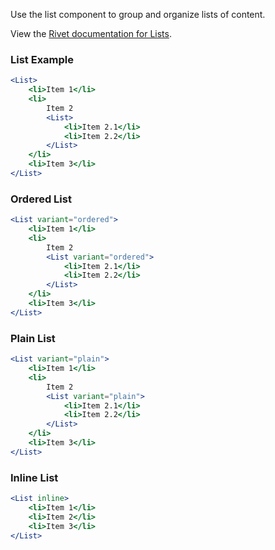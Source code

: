 Use the list component to group and organize lists of content.

View the [Rivet documentation for Lists](https://rivet.uits.iu.edu/components/list/).

### List Example

<!-- prettier-ignore-start -->
```jsx
<List>
    <li>Item 1</li>
    <li>
        Item 2
        <List>
            <li>Item 2.1</li>
            <li>Item 2.2</li>
        </List>
    </li>
    <li>Item 3</li>
</List>
```
<!-- prettier-ignore-end -->

### Ordered List

<!-- prettier-ignore-start -->
```jsx
<List variant="ordered">
    <li>Item 1</li>
    <li>
        Item 2
        <List variant="ordered">
            <li>Item 2.1</li>
            <li>Item 2.2</li>
        </List>
    </li>
    <li>Item 3</li>
</List>
```
<!-- prettier-ignore-end -->

### Plain List

<!-- prettier-ignore-start -->
```jsx
<List variant="plain">
    <li>Item 1</li>
    <li>
        Item 2
        <List variant="plain">
            <li>Item 2.1</li>
            <li>Item 2.2</li>
        </List>
    </li>
    <li>Item 3</li>
</List>
```
<!-- prettier-ignore-end -->

### Inline List

<!-- prettier-ignore-start -->
```jsx
<List inline>
    <li>Item 1</li>
    <li>Item 2</li>
    <li>Item 3</li>
</List>
```
<!-- prettier-ignore-end -->

